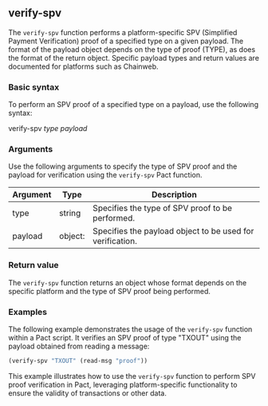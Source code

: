 ## verify-spv
The `verify-spv` function performs a platform-specific SPV (Simplified Payment Verification) proof of a specified type on a given payload. The format of the payload object depends on the type of proof (TYPE), as does the format of the return object. Specific payload types and return values are documented for platforms such as Chainweb.

### Basic syntax

To perform an SPV proof of a specified type on a payload, use the following syntax:

verify-spv *type* *payload*

### Arguments

Use the following arguments to specify the type of SPV proof and the payload for verification using the `verify-spv` Pact function.

| Argument | Type | Description |
| --- | --- | --- |
| type | string | Specifies the type of SPV proof to be performed. |
| payload | object:<in> | Specifies the payload object to be used for verification. |

### Return value

The `verify-spv` function returns an object whose format depends on the specific platform and the type of SPV proof being performed.

### Examples

The following example demonstrates the usage of the `verify-spv` function within a Pact script. It verifies an SPV proof of type "TXOUT" using the payload obtained from reading a message:

```lisp
(verify-spv "TXOUT" (read-msg "proof"))
```

This example illustrates how to use the `verify-spv` function to perform SPV proof verification in Pact, leveraging platform-specific functionality to ensure the validity of transactions or other data.
